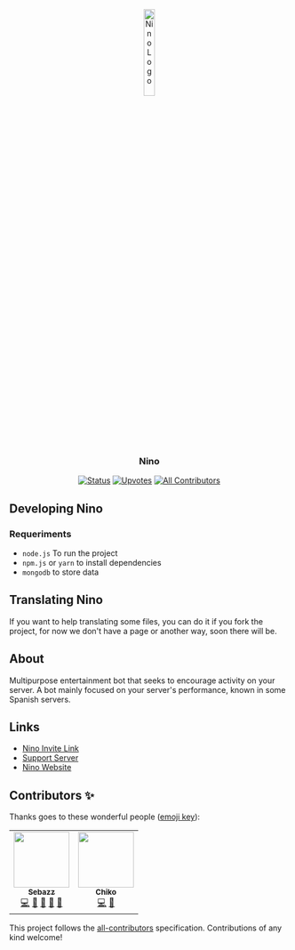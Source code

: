 <div align="center">
<img src="https://cdn.discordapp.com/attachments/956530001761673246/976512294278299680/image.png?size=4096" width="20%" alt="Nino Logo">

### Nino 

[![Status](https://top.gg/api/widget/status/887306474097881100.svg?noavatar=true)](https://top.gg/bot/887306474097881100)
[![Upvotes](https://top.gg/api/widget/upvotes/887306474097881100.svg?noavatar=true)](https://top.gg/bot/887306474097881100)
[![All Contributors](https://img.shields.io/badge/all_contributors-2-orange.svg?style=flat-square)](#contributors-)
<!-- ALL-CONTRIBUTORS-BADGE:END -->
</div>

## Developing Nino
### Requeriments
 * `node.js` To run the project
 * `npm.js` or `yarn` to install dependencies 
 *  `mongodb` to store data
   
## Translating Nino
If you want to help translating some files, you can do it if you fork the project, for now we don't have a page or another way, soon there will be.

## About

Multipurpose entertainment bot that seeks to encourage activity on your server. A bot mainly focused on your 
server's performance, known in some Spanish servers.

## Links
 * [Nino Invite Link](https://inv.nino.fun)
 * [Support Server](https://dc.nino.fun)
 * [Nino Website](https://nino.fun)


## Contributors ✨

Thanks goes to these wonderful people ([emoji key](https://allcontributors.org/docs/en/emoji-key)):

<!-- ALL-CONTRIBUTORS-LIST:START - Do not remove or modify this section -->
<!-- prettier-ignore-start -->
<!-- markdownlint-disable -->
<table>
  <tr>
    <td align="center"><a href="http://nino.fun"><img src="https://avatars.githubusercontent.com/u/90474850?v=4?s=100" width="100px;" alt=""/><br /><sub><b>Sebazz</b></sub></a><br /><a href="https://github.com/uSebazz/Nino/commits?author=uSebazz" title="Code">💻</a> <a href="https://github.com/uSebazz/Nino/issues?q=author%3AuSebazz" title="Bug reports">🐛</a> <a href="#maintenance-uSebazz" title="Maintenance">🚧</a> <a href="https://github.com/uSebazz/Nino/pulls?q=is%3Apr+reviewed-by%3AuSebazz" title="Reviewed Pull Requests">👀</a> <a href="https://github.com/uSebazz/Nino/commits?author=uSebazz" title="Documentation">📖</a></td>
    <td align="center"><a href="http://chikum.me"><img src="https://avatars.githubusercontent.com/u/53100578?v=4?s=100" width="100px;" alt=""/><br /><sub><b>Chiko</b></sub></a><br /><a href="https://github.com/uSebazz/Nino/commits?author=ChikoShidori" title="Code">💻</a> <a href="https://github.com/uSebazz/Nino/issues?q=author%3AChikoShidori" title="Bug reports">🐛</a></td>
  </tr>
</table>

<!-- markdownlint-restore -->
<!-- prettier-ignore-end -->

<!-- ALL-CONTRIBUTORS-LIST:END -->

This project follows the [all-contributors](https://github.com/all-contributors/all-contributors) specification. Contributions of any kind welcome!
